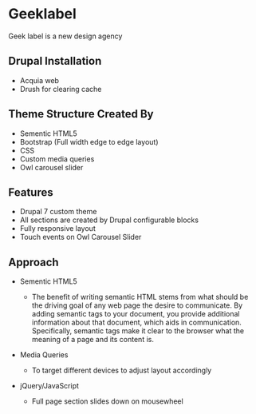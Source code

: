 # Geeklabel
Geek label is a new design agency

## Drupal Installation
- Acquia web
- Drush for clearing cache

## Theme Structure Created By
- Sementic HTML5
- Bootstrap (Full width edge to edge layout)
- CSS
- Custom media queries
- Owl carousel slider

## Features
- Drupal 7 custom theme
- All sections are created by Drupal configurable blocks
- Fully responsive layout
- Touch events on Owl Carousel Slider

## Approach
- Sementic HTML5
  - The benefit of writing semantic HTML stems from what should be the driving goal of any web page the desire to communicate. By adding semantic tags to your document, you provide additional information about that document, which aids in communication. Specifically, semantic tags make it clear to the browser what the meaning of a page and its content is.

- Media Queries
  - To target different devices to adjust layout accordingly

- jQuery/JavaScript
  - Full page section slides down on mousewheel
